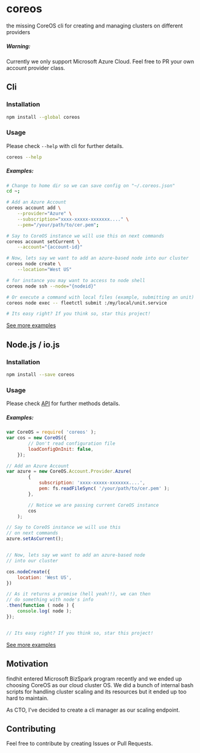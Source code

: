 # coreos

the missing CoreOS cli for creating and managing clusters on different providers

##### Warning:

Currently we only support Microsoft Azure Cloud. Feel free to PR your own
account provider class.



## Cli

### Installation

```bash
npm install --global coreos
```


### Usage

Please check `--help` with cli for further details.

```bash
coreos --help
```

##### Examples:

```bash
# Change to home dir so we can save config on "~/.coreos.json"
cd ~;

# Add an Azure Account
coreos account add \
    --provider="Azure" \
    --subscription="xxxx-xxxxx-xxxxxxx...." \
    --pem="/your/path/to/cer.pem";

# Say to CoreOS instance we will use this on next commands
coreos account setCurrent \
    --account="{account-id}"

# Now, lets say we want to add an azure-based node into our cluster
coreos node create \
    --location="West US"

# for instance you may want to access to node shell
coreos node ssh --node="{nodeid}"

# Or execute a command with local files (example, submitting an unit)
coreos node exec -- fleetctl submit :/my/local/unit.service

# Its easy right? If you think so, star this project!
```

[See more examples](docs/cli/README.md)



## Node.js / io.js

### Installation

```bash
npm install --save coreos
```

### Usage


Please check [API](API.md) for further methods details.

##### Examples:

```javascript
var CoreOS = require( 'coreos' );
var cos = new CoreOS({
        // Don't read configuration file
        loadConfigOnInit: false,
    });

// Add an Azure Account
var azure = new CoreOS.Account.Provider.Azure(
        {
            subscription: 'xxxx-xxxxx-xxxxxxx....',
            pem: fs.readFileSync( '/your/path/to/cer.pem' );
        },

        // Notice we are passing current CoreOS instance
        cos
    );

// Say to CoreOS instance we will use this
// on next commands
azure.setAsCurrent();


// Now, lets say we want to add an azure-based node
// into our cluster

cos.nodeCreate({
    location: 'West US',
})

// As it returns a promise (hell yeah!!), we can then
// do something with node's info
.then(function ( node ) {
    console.log( node );
});


// Its easy right? If you think so, star this project!
```

[See more examples](docs/node/README.md)



## Motivation

findhit entered Microsoft BizSpark program recently and we ended up choosing
CoreOS as our cloud cluster OS. We did a bunch of internal bash scripts for
handling cluster scaling and its resources but it ended up too hard to maintain.

As CTO, I've decided to create a cli manager as our scaling endpoint.


## Contributing

Feel free to contribute by creating Issues or Pull Requests.
